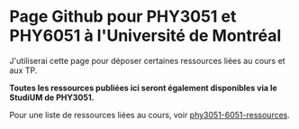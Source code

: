 # Page Github pour PHY3051 et PHY6051 à l'Université de Montréal

J'utiliserai cette page pour déposer certaines ressources liées au cours et aux TP.

**Toutes les ressources publiées ici seront également disponibles via le StudiUM de PHY3051.**

Pour une liste de ressources liées au cours, voir [phy3051-6051-ressources](https://github.com/vandalt/phy3051-6051-ressources/).

